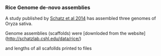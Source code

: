 ### Rice Genome de-novo assemblies

A study published by [Schatz et al 2014](http://www.genomebiology.com/2014/15/11/506) has assembled three genomes of Oryza sativa.

Genome assemblies (scaffolds) were [downloded from the website] (http://schatzlab.cshl.edu/data/rice/)

and lengths of all scafollds printed to files
